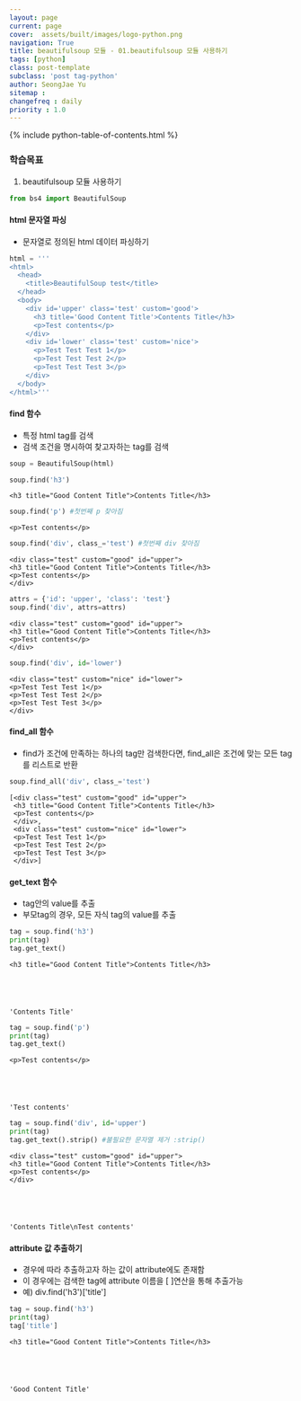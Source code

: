 ```yaml
---
layout: page
current: page
cover:  assets/built/images/logo-python.png
navigation: True
title: beautifulsoup 모듈 - 01.beautifulsoup 모듈 사용하기
tags: [python]  
class: post-template
subclass: 'post tag-python'
author: SeongJae Yu
sitemap :
changefreq : daily
priority : 1.0
---
```

{% include python-table-of-contents.html %}


### 학습목표
1. beautifulsoup 모듈 사용하기


```python
from bs4 import BeautifulSoup
```

#### html 문자열 파싱
- 문자열로 정의된 html 데이터 파싱하기


```python
html = '''
<html>
  <head>
    <title>BeautifulSoup test</title>
  </head>
  <body>
    <div id='upper' class='test' custom='good'>
      <h3 title='Good Content Title'>Contents Title</h3>
      <p>Test contents</p>
    </div>
    <div id='lower' class='test' custom='nice'>
      <p>Test Test Test 1</p>
      <p>Test Test Test 2</p>
      <p>Test Test Test 3</p>
    </div>
  </body>
</html>'''
```

#### find 함수
- 특정 html tag를 검색
- 검색 조건을 명시하여 찾고자하는 tag를 검색


```python
soup = BeautifulSoup(html)
```


```python
soup.find('h3')
```




    <h3 title="Good Content Title">Contents Title</h3>




```python
soup.find('p') #첫번째 p 찾아짐
```




    <p>Test contents</p>




```python
soup.find('div', class_='test') #첫번째 div 찾아짐
```




    <div class="test" custom="good" id="upper">
    <h3 title="Good Content Title">Contents Title</h3>
    <p>Test contents</p>
    </div>




```python
attrs = {'id': 'upper', 'class': 'test'}
soup.find('div', attrs=attrs)
```




    <div class="test" custom="good" id="upper">
    <h3 title="Good Content Title">Contents Title</h3>
    <p>Test contents</p>
    </div>




```python
soup.find('div', id='lower')
```




    <div class="test" custom="nice" id="lower">
    <p>Test Test Test 1</p>
    <p>Test Test Test 2</p>
    <p>Test Test Test 3</p>
    </div>



#### find_all 함수
- find가 조건에 만족하는 하나의 tag만 검색한다면, find_all은 조건에 맞는 모든 tag를 리스트로 반환


```python
soup.find_all('div', class_='test')
```




    [<div class="test" custom="good" id="upper">
     <h3 title="Good Content Title">Contents Title</h3>
     <p>Test contents</p>
     </div>,
     <div class="test" custom="nice" id="lower">
     <p>Test Test Test 1</p>
     <p>Test Test Test 2</p>
     <p>Test Test Test 3</p>
     </div>]



#### get_text 함수
- tag안의 value를 추출
- 부모tag의 경우, 모든 자식 tag의 value를 추출


```python
tag = soup.find('h3')
print(tag)
tag.get_text()
```

    <h3 title="Good Content Title">Contents Title</h3>
    




    'Contents Title'




```python
tag = soup.find('p')
print(tag)
tag.get_text()
```

    <p>Test contents</p>
    




    'Test contents'




```python
tag = soup.find('div', id='upper')
print(tag)
tag.get_text().strip() #불필요한 문자열 제거 :strip()
```

    <div class="test" custom="good" id="upper">
    <h3 title="Good Content Title">Contents Title</h3>
    <p>Test contents</p>
    </div>
    




    'Contents Title\nTest contents'



#### attribute 값 추출하기
- 경우에 따라 추출하고자 하는 값이 attribute에도 존재함
- 이 경우에는 검색한 tag에 attribute 이름을 [ ]연산을 통해 추출가능
- 예) div.find('h3')['title']


```python
tag = soup.find('h3')
print(tag)
tag['title']
```

    <h3 title="Good Content Title">Contents Title</h3>
    




    'Good Content Title'


